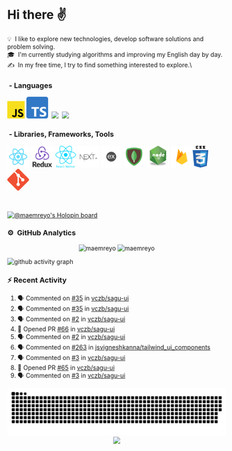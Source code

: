 # Hi there :v:

💡 &nbsp;I like to explore new technologies, develop software solutions and problem solving.\
🎓 &nbsp;I'm currently studying algorithms and improving my English day by day.\
✍️ &nbsp;In my free time, I try to find something interested to explore.\
<!-- 🌱 &nbsp;I'm on track for learning more about Artificial Intelligence, Systems Design, and Cloud Architecture.\ -->

<!-- 💬 &nbsp;Feel free to reach out to me for pro bono consulting and volunteering, or just for some interesting discussion.\ -->
<!-- ✉️ &nbsp;You can shoot me an email at avsingh@umass.edu! I'll try to respond as soon as I can.\ -->
<!-- 📄 &nbsp;Please have a look at my [Résumé](https://www.adityavsingh.com/resume.html) for more details about me. I'm open to feedback and suggestions!  -->
<!-- <a href="https://app.daily.dev/maemreyo"><img src="https://api.daily.dev/devcards/a70ef13f883e45bf9a51868650c1e589.png?r=ht7" width="400" alt="maemreyo's Dev Card"/></a> -->

### &nbsp;- Languages

<img src = 'https://github.com/saumya66/saumya66/blob/main/assets/logo/js.png' height='40'/>&nbsp;<img src = 'https://github.com/saumya66/saumya66/blob/main/assets/logo/ts.png' height='50'/>&nbsp; <img src = 'https://github.com/saumya66/saumya66/blob/main/assets/logo/html.png' width='40'/>&nbsp; <img src = 'https://github.com/saumya66/saumya66/blob/main/assets/logo/md.png' width='40'/>&nbsp;

### &nbsp;- Libraries, Frameworks, Tools  


<img src = 'https://github.com/saumya66/saumya66/blob/main/assets/logo/reactl.png' height='50'/>&nbsp;<img src = 'https://github.com/saumya66/saumya66/blob/main/assets/logo/redux.png' height='50'/>&nbsp;<img src = 'https://github.com/saumya66/saumya66/blob/main/assets/logo/reactnative.png' height='50'/>&nbsp;<img src = 'https://github.com/saumya66/saumya66/blob/main/assets/logo/nextjs.png' height='50'/>&nbsp;<img src = 'https://github.com/saumya66/saumya66/blob/main/assets/logo/express.png' height='50'/>&nbsp;<img src = 'https://github.com/saumya66/saumya66/blob/main/assets/logo/mongodb.png' height='50'/>&nbsp;<img src = 'https://github.com/saumya66/saumya66/blob/main/assets/logo/node-js.png' height='50'/>&nbsp;<img src = 'https://github.com/saumya66/saumya66/blob/main/assets/logo/firebase.png' height='50'/><img src = 'https://github.com/saumya66/saumya66/blob/main/assets/logo/css.png' height='50'/>&nbsp;
<img src = 'https://github.com/saumya66/saumya66/blob/main/assets/logo/git.png' height='50'/>&nbsp;
 
&nbsp;

[![@maemreyo's Holopin board](https://holopin.me/maemreyo)](https://holopin.io/@maemreyo)

### ⚙️ &nbsp;GitHub Analytics

<p align="center"><img src="https://github-readme-stats.vercel.app/api?username=maemreyo&theme=dracula&show_icons=true" alt="maemreyo" width="400" />
<img src="http://github-readme-streak-stats.herokuapp.com?user=maemreyo&theme=dracula&hide_border=false" alt="maemreyo" width="400" />
</p>



![github activity graph](https://activity-graph.herokuapp.com/graph?username=maemreyo&theme=dracula&layout=compact&title_color=FF69B4&hide_border=true&area=true)
</div>

### :zap: Recent Activity

<!--START_SECTION:activity-->
1. 🗣 Commented on [#35](https://github.com/vczb/sagu-ui/issues/35) in [vczb/sagu-ui](https://github.com/vczb/sagu-ui)
2. 🗣 Commented on [#35](https://github.com/vczb/sagu-ui/issues/35) in [vczb/sagu-ui](https://github.com/vczb/sagu-ui)
3. 🗣 Commented on [#2](https://github.com/vczb/sagu-ui/issues/2) in [vczb/sagu-ui](https://github.com/vczb/sagu-ui)
4. 💪 Opened PR [#66](https://github.com/vczb/sagu-ui/pull/66) in [vczb/sagu-ui](https://github.com/vczb/sagu-ui)
5. 🗣 Commented on [#2](https://github.com/vczb/sagu-ui/issues/2) in [vczb/sagu-ui](https://github.com/vczb/sagu-ui)
6. 🗣 Commented on [#263](https://github.com/jsvigneshkanna/tailwind_ui_components/issues/263) in [jsvigneshkanna/tailwind_ui_components](https://github.com/jsvigneshkanna/tailwind_ui_components)
7. 🗣 Commented on [#3](https://github.com/vczb/sagu-ui/issues/3) in [vczb/sagu-ui](https://github.com/vczb/sagu-ui)
8. 💪 Opened PR [#65](https://github.com/vczb/sagu-ui/pull/65) in [vczb/sagu-ui](https://github.com/vczb/sagu-ui)
9. 🗣 Commented on [#3](https://github.com/vczb/sagu-ui/issues/3) in [vczb/sagu-ui](https://github.com/vczb/sagu-ui)
<!--END_SECTION:activity-->




<p align="center">
<!--  <p align="center">  -->
  <img src="https://github.com/maemreyo/maemreyo/blob/output/github-snake-dark.svg" width="700" />
<!-- </p> -->
  <img src="https://capsule-render.vercel.app/api?type=waving&color=gradient&height=110&section=footer&animation=twinkling"/>
</p>

